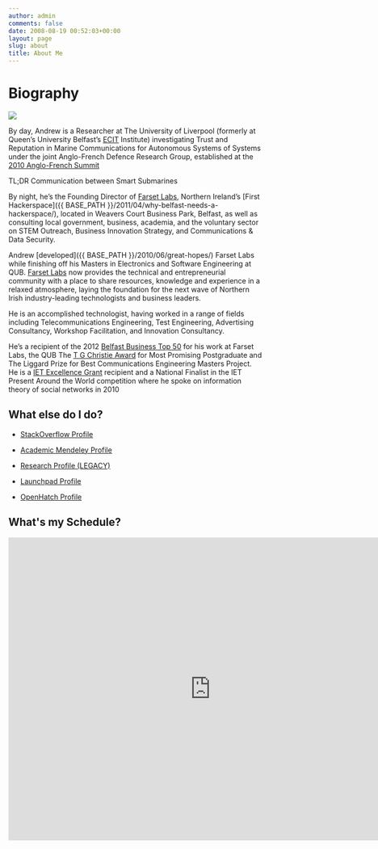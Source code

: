 ```yaml
---
author: admin
comments: false
date: 2008-08-19 00:52:03+00:00
layout: page
slug: about
title: About Me
---
```


# Biography

[![](https://lh6.googleusercontent.com/F3Gw2Zy0HKGre0z4ovkDlz4e1WX3E4VCnUrhpQE7QUOuGzIJEXYTO149BBrK2Qqek-F0D9PFq6fvwKL1uZNQ0_DNitjM0lMgBAEsWI_1vUYwGCauHcc4rKYnEg)](https://lh6.googleusercontent.com/F3Gw2Zy0HKGre0z4ovkDlz4e1WX3E4VCnUrhpQE7QUOuGzIJEXYTO149BBrK2Qqek-F0D9PFq6fvwKL1uZNQ0_DNitjM0lMgBAEsWI_1vUYwGCauHcc4rKYnEg)

By day, Andrew is a Researcher at The University of Liverpool (formerly at Queen’s University Belfast’s [ECIT](http://ecit.qub.ac.uk) Institute) investigating Trust and Reputation in Marine Communications for Autonomous Systems of Systems under the joint Anglo-French Defence Research Group, established at the [2010 Anglo-French Summit](http://en.wikipedia.org/wiki/The_Lancaster_House_Treaties_%282010%29)

TL;DR Communication between Smart Submarines

By night, he’s the Founding Director of [Farset Labs](http://farsetlabs.org.uk), Northern Ireland’s [First Hackerspace]({{ BASE_PATH }}/2011/04/why-belfast-needs-a-hackerspace/), located in Weavers Court Business Park, Belfast, as well as consulting local government, business, academia, and the voluntary sector on STEM Outreach, Business Innovation Strategy, and Communications & Data Security.

Andrew [developed]({{ BASE_PATH }}/2010/06/great-hopes/) Farset Labs while finishing off his Masters in Electronics and Software Engineering at QUB. [Farset Labs](http://farsetlabs.org.uk) now provides the technical and entrepreneurial community with a place to share resources, knowledge and experience in a relaxed atmosphere, laying the foundation for the next wave of Northern Irish industry-leading technologists and business leaders.

He is an accomplished technologist, having worked in a range of fields including Telecommunications Engineering, Test Engineering, Advertising Consultancy, Workshop Facilitation, and Innovation Consultancy.

He’s a recipient of the 2012 [Belfast Business Top 50](http://belfastmediagroup.com/top50/15955-2/) for his work at Farset Labs, the QUB The [T G Christie Award](http://www.qub.ac.uk/directorates/AcademicStudentAffairs/AcademicAffairs/ScholarshipsAwards/ScholarshipsAwardsHandbook/ScholarshipsandBursaries/PostgraduateScholarshipsAwards/FacultyofEngineeringandPhysicalSciences/) for Most Promising Postgraduate and The Liggard Prize for Best Communications Engineering Masters Project. He is a [IET Excellence Grant](http://conferences.theiet.org/achievement/-documents/brochure-2010.cfm) recipient and a National Finalist in the IET Present Around the World competition where he spoke on information theory of social networks in 2010  

## **What else do I do?**

	
  * [StackOverflow Profile](http://careers.stackoverflow.com/andrew-bolster)

	
  * [Academic Mendeley Profile](http://www.mendeley.com/profiles/andrew-bolster/)

	
  * [Research Profile (LEGACY)](http://www.ecit.qub.ac.uk/Aboutus/BusinessCard/index.html?name=abolster01)

	
  * [Launchpad Profile](https://launchpad.net/~bolster)

	
  * [OpenHatch Profile](https://openhatch.org/people/Bolster/)

## What's my Schedule?

<iframe style="border-width: 0;" src="https://www.google.com/calendar/b/0/embed?src=me%40andrewbolster.info&amp;showTitle=0&amp;showPrint=0&amp;showCalendars=0&amp;mode=WEEK&amp;height=600&amp;wkst=2&amp;bgcolor=%23FFFFFF&amp;ctz=Europe%2FLondon" height="600" scrolling="no" width="800" frameborder="0"></iframe>

